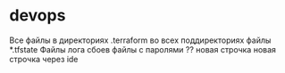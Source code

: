 # devops
Все файлы в директориях .terraform во всех поддиректориях
файлы *.tfstate
Файлы лога сбоев
файлы с паролями
??
новая строчка
новая строчка через ide
